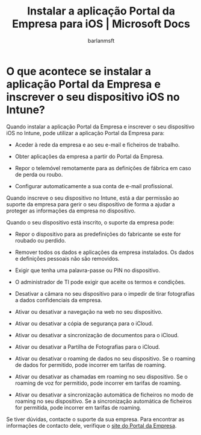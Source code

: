 ﻿---
title: "Instalar a aplicação Portal da Empresa para iOS | Microsoft Docs"
description: 
keywords: 
author: barlanmsft
ms.author: barlan
manager: dougeby
ms.date: 11/06/2017
ms.topic: article
ms.prod: 
ms.service: microsoft-intune
ms.technology: 
ms.assetid: a2467c02-aac5-41c8-b788-cbda830941ef
searchScope:
- User help
ROBOTS: 
ms.reviewer: esmich
ms.suite: ems
ms.custom: intune-enduser
ms.openlocfilehash: 1ea00e2e0526750ec81aba7eba24b52bfc388f38
ms.sourcegitcommit: a41ad9988a8c14e6b15123a9ea9bc29ac437a4ce
ms.translationtype: HT
ms.contentlocale: pt-PT
ms.lasthandoff: 01/25/2018
---
# <a name="what-happens-if-you-install-the-company-portal-app-and-enroll-your-ios-device-in-intune"></a>O que acontece se instalar a aplicação Portal da Empresa e inscrever o seu dispositivo iOS no Intune?

Quando instalar a aplicação Portal da Empresa e inscrever o seu dispositivo iOS no Intune, pode utilizar a aplicação Portal da Empresa para:

-   Aceder à rede da empresa e ao seu e-mail e ficheiros de trabalho.

-   Obter aplicações da empresa a partir do Portal da Empresa.

-   Repor o telemóvel remotamente para as definições de fábrica em caso de perda ou roubo.

-   Configurar automaticamente a sua conta de e-mail profissional.

Quando inscreve o seu dispositivo no Intune, está a dar permissão ao suporte da empresa para gerir o seu dispositivo de forma a ajudar a proteger as informações da empresa no dispositivo.

Quando o seu dispositivo está inscrito, o suporte da empresa pode:

-   Repor o dispositivo para as predefinições do fabricante se este for roubado ou perdido.

-   Remover todos os dados e aplicações da empresa instalados. Os dados e definições pessoais não são removidos.

-   Exigir que tenha uma palavra-passe ou PIN no dispositivo.

-   O administrador de TI pode exigir que aceite os termos e condições.

-   Desativar a câmara no seu dispositivo para o impedir de tirar fotografias a dados confidenciais da empresa.

-   Ativar ou desativar a navegação na web no seu dispositivo.

-   Ativar ou desativar a cópia de segurança para o iCloud.

-   Ativar ou desativar a sincronização de documentos para o iCloud.

-   Ativar ou desativar a Partilha de Fotografias para o iCloud.

-   Ativar ou desativar o roaming de dados no seu dispositivo. Se o roaming de dados for permitido, pode incorrer em tarifas de roaming.

-   Ativar ou desativar as chamadas em roaming no seu dispositivo. Se o roaming de voz for permitido, pode incorrer em tarifas de roaming.

-   Ativar ou desativar a sincronização automática de ficheiros no modo de roaming no seu dispositivo. Se a sincronização automática de ficheiros for permitida, pode incorrer em tarifas de roaming.

Se tiver dúvidas, contacte o suporte da sua empresa. Para encontrar as informações de contacto dele, verifique o [site do Portal da Empresa](https://portal.manage.microsoft.com#HelpDeskDialog).
